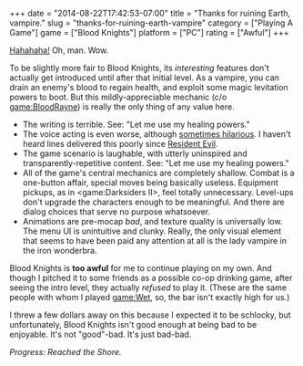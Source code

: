 +++
date = "2014-08-22T17:42:53-07:00"
title = "Thanks for ruining Earth, vampire."
slug = "thanks-for-ruining-earth-vampire"
category = ["Playing A Game"]
game = ["Blood Knights"]
platform = ["PC"]
rating = ["Awful"]
+++

<a href="https://www.youtube.com/watch?v=BU42HHdHM7M">Hahahaha!</a>  Oh, man.  Wow.

To be slightly more fair to Blood Knights, its <i>interesting</i> features don't actually get introduced until after that initial level.  As a vampire, you can drain an enemy's blood to regain health, and exploit some magic levitation powers to boot.  But this mildly-appreciable mechanic (c/o <game:BloodRayne>) is really the only thing of any value here.

* The writing is terrible.  See: "Let me use my healing powers."
* The voice acting is even worse, although <a href="https://www.youtube.com/watch?v=UJUq4ErIV_Y#t=9m35s">sometimes hilarious</a>.  I haven't heard lines delivered this poorly since <a href="https://www.youtube.com/watch?v=pVyOCssIXgQ">Resident Evil</a>.
* The game scenario is laughable, with utterly uninspired and transparently-repetitive content.  See: "Let me use my healing powers."
* All of the game's central mechanics are completely shallow.  Combat is a one-button affair, special moves being basically useless.  Equipment pickups, as in <game:Darksiders II>, feel totally unnecessary.  Level-ups don't upgrade the characters enough to be meaningful.  And there are dialog choices that serve no purpose whatsoever.
* Animations are pre-mocap <i>bad</i>, and texture quality is universally low.  The menu UI is unintuitive and clunky.  Really, the only visual element that seems to have been paid any attention at all is the lady vampire in the iron wonderbra.

Blood Knights is <b>too awful</b> for me to continue playing on my own.  And though I pitched it to some friends as a possible co-op drinking game, after seeing the intro level, they actually <i>refused</i> to play it.  (These are the same people with whom I played <game:Wet>, so, the bar isn't exactly high for us.)

I threw a few dollars away on this because I expected it to be schlocky, but unfortunately, Blood Knights isn't good enough at being bad to be enjoyable.  It's not "good"-bad.  It's just bad-bad.

<i>Progress: Reached the Shore.</i>